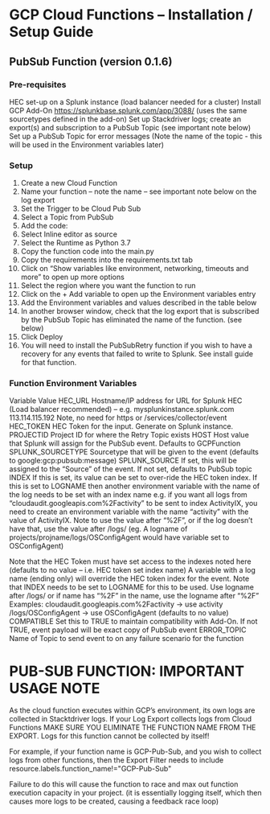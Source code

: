 # GCP Cloud Functions – Installation / Setup Guide

## PubSub Function (version 0.1.6)

### **Pre-requisites**

HEC set-up on a Splunk instance (load balancer needed for a cluster)
Install GCP Add-On https://splunkbase.splunk.com/app/3088/ (uses the same sourcetypes defined in the add-on)
Set up Stackdriver logs; create an export(s) and subscription to a PubSub Topic (see important note below)
Set up a PubSub Topic for error messages (Note the name of the topic -  this will be used in the Environment variables later)

### **Setup**
1.	Create a new Cloud Function
2.	Name your function – note the name – see important note below on the log export
3.	Set the Trigger to be Cloud Pub Sub 
4.	Select a Topic from PubSub
5.	Add the code:
6.	Select Inline editor as source
7.	Select the Runtime as Python 3.7
8.	Copy the function code into the main.py
9.	Copy the requirements into the requirements.txt tab
10.	Click on “Show variables like environment, networking, timeouts and more” to open up more options
11.	Select the region where you want the function to run
12.	Click on the + Add variable to open up the Environment variables entry
13.	Add the Environment variables and values described in the table below
14.	In another browser window, check that the log export that is subscribed by the PubSub Topic has eliminated the name of the function. (see below)
15.	Click Deploy
16.	You will need to install the PubSubRetry function if you wish to have a recovery for any events that failed to write to Splunk. See install guide for that function.

### Function Environment Variables

Variable	      Value
HEC_URL	Hostname/IP address for URL for Splunk HEC (Load balancer recommended) – e.g. mysplunkinstance.splunk.com
113.114.115.192
Note, no need for https or /services/collector/event 
HEC_TOKEN	HEC Token for the input. Generate on Splunk instance.
PROJECTID	Project ID for where the Retry Topic exists
HOST	Host value that Splunk will assign for the PubSub event. Defaults to GCPFunction
SPLUNK_SOURCETYPE	Sourcetype that will be given to the event (defaults to google:gcp:pubsub:message)
SPLUNK_SOURCE	If set, this will be assigned to the “Source” of the event. If not set, defaults to PubSub topic
INDEX	If this is set, its value can be set to over-ride the HEC token index. If this is set to LOGNAME then another environment variable with the name of the log needs to be set with an index name e.g. if you want all logs from “cloudaudit.googleapis.com%2Factivity”
to be sent to index ActivityIX, you need to create an environment variable with the name “activity” with the value of ActivityIX. Note to use the value after “%2F”, or if the log doesn’t have that, use the value after /logs/ (eg. A logname of projects/projname/logs/OSConfigAgent would have variable set to OSConfigAgent)

Note that the HEC Token must have set access to the indexes noted here
(defaults to no value – i.e. HEC token set index name)
<logname>	A variable with a log name (ending only) will override the HEC token index for the event. Note that INDEX needs to be set to LOGNAME for this to be used.
Use logname after /logs/ or if name has “%2F” in the name, use the logname after “%2F”  
Examples:
cloudaudit.googleapis.com%2Factivity -> use activity
/logs/OSConfigAgent -> use OSConfigAgent
(defaults to no value)
COMPATIBLE	Set this to TRUE to maintain compatibility with Add-On. If not TRUE, event payload will be exact copy of PubSub event
ERROR_TOPIC	Name of Topic to send event to on any failure scenario for the function



# PUB-SUB FUNCTION: IMPORTANT USAGE NOTE

As the cloud function executes within GCP’s environment, its own logs are collected in Stacktdriver logs. If your Log Export collects logs from Cloud Functions MAKE SURE YOU ELIMINATE THE FUNCTION NAME FROM THE EXPORT. Logs for this function cannot be collected by itself! 

For example, if your function name is GCP-Pub-Sub, and you wish to collect logs from other functions, then the Export Filter needs to include resource.labels.function_name!="GCP-Pub-Sub"

Failure to do this will cause the function to race and max out function execution capacity in your project. (it is essentially logging itself, which then causes more logs to be created, causing a feedback race loop)



